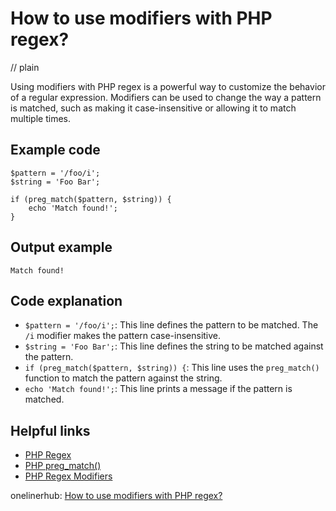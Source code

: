 # How to use modifiers with PHP regex?
// plain

Using modifiers with PHP regex is a powerful way to customize the behavior of a regular expression. Modifiers can be used to change the way a pattern is matched, such as making it case-insensitive or allowing it to match multiple times.

## Example code

```
$pattern = '/foo/i';
$string = 'Foo Bar';

if (preg_match($pattern, $string)) {
    echo 'Match found!';
}
```

## Output example

```
Match found!
```

## Code explanation

- `$pattern = '/foo/i';`: This line defines the pattern to be matched. The `/i` modifier makes the pattern case-insensitive.
- `$string = 'Foo Bar';`: This line defines the string to be matched against the pattern.
- `if (preg_match($pattern, $string)) {`: This line uses the `preg_match()` function to match the pattern against the string.
- `echo 'Match found!';`: This line prints a message if the pattern is matched.

## Helpful links
- [PHP Regex](https://www.php.net/manual/en/book.pcre.php)
- [PHP preg_match()](https://www.php.net/manual/en/function.preg-match.php)
- [PHP Regex Modifiers](https://www.php.net/manual/en/reference.pcre.pattern.modifiers.php)

onelinerhub: [How to use modifiers with PHP regex?](https://onelinerhub.com/php-regex/how-to-use-modifiers-with-php-regex)